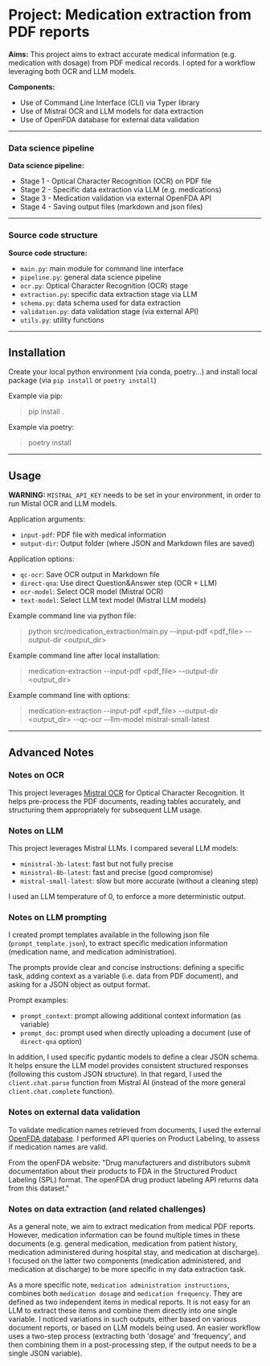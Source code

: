 # Project: Medication extraction from PDF reports

**Aims:**
This project aims to extract accurate medical information (e.g. medication with dosage) from PDF medical records. I opted for a workflow leveraging both OCR and LLM models.


**Components:** 
 - Use of Command Line Interface (CLI) via Typer library
 - Use of Mistral OCR and LLM models for data extraction
 - Use of OpenFDA database for external data validation


---
### Data science pipeline

**Data science pipeline:**
- Stage 1 - Optical Character Recognition (OCR) on PDF file
- Stage 2 - Specific data extraction via LLM (e.g. medications)
- Stage 3 - Medication validation via external OpenFDA API
- Stage 4 - Saving output files (markdown and json files)


---
### Source code structure

**Source code structure:**
- `main.py`: main module for command line interface
- `pipeline.py`: general data science pipeline
- `ocr.py`: Optical Character Recognition (OCR) stage
- `extraction.py`: specific data extraction stage via LLM
- `schema.py`: data schema used for data extraction
- `validation.py`: data validation stage (via external API)
- `utils.py`: utility functions


---
## Installation

Create your local python environment (via conda, poetry...) and install local package (via `pip install` or `poetry install`)

Example via pip:
 > pip install .

Example via poetry:
 > poetry install 


---
## Usage

**WARNING:** `MISTRAL_API_KEY` needs to be set in your environment, in order to run Mistal OCR and LLM models.

Application arguments:
 - `input-pdf`: PDF file with medical information
 - `output-dir`: Output folder (where JSON and Markdown files are saved)

Application options:
 - `qc-ocr`: Save OCR output in Markdown file 
 - `direct-qna`: Use direct Question&Answer step (OCR + LLM)
 - `ocr-model`: Select OCR model (Mistral OCR)
 - `text-model`: Select LLM text model (Mistral LLM models)


Example command line via python file:
> python src/medication_extraction/main.py --input-pdf <pdf_file> --output-dir <output_dir>

Example command line after local installation:
> medication-extraction --input-pdf <pdf_file> --output-dir <output_dir>

Example command line with options:
> medication-extraction --input-pdf <pdf_file> --output-dir <output_dir> --qc-ocr --llm-model mistral-small-latest

---
## Advanced Notes

### Notes on OCR

This project leverages [Mistral OCR](https://mistral.ai/news/mistral-ocr) for Optical Character Recognition. It helps pre-process the PDF documents, reading tables accurately, and structuring them appropriately for subsequent LLM usage.  


### Notes on LLM

This project leverages Mistral LLMs. I compared several LLM models:
 - `ministral-3b-latest`: fast but not fully precise
 - `ministral-8b-latest`: fast and precise (good compromise)
 - `mistral-small-latest`: slow but more accurate (without a cleaning step)

I used an LLM temperature of 0, to enforce a more deterministic output.


### Notes on LLM prompting

I created prompt templates available in the following json file (`prompt_template.json`), to extract specific medication information (medication name, and medication administration).

The prompts provide clear and concise instructions: defining a specific task, adding context as a variable (i.e. data from PDF document), and asking for a JSON object as output format.

Prompt examples:
 - `prompt_context`: prompt allowing additional context information (as variable)
 - `prompt_doc`: prompt used when directly uploading a document (use of `direct-qna` option)

In addition, I used specific pydantic models to define a clear JSON schema. It helps ensure the LLM model provides consistent structured responses (following this custom JSON structure). In that regard, I used the `client.chat.parse` function from Mistral AI (instead of the more general `client.chat.complete` function).



### Notes on external data validation

To validate medication names retrieved from documents, I used the external [OpenFDA database](https://open.fda.gov/apis/). I performed API queries on Product Labeling, to assess if medication names are valid.

From the openFDA website: "Drug manufacturers and distributors submit documentation about their products to FDA in the Structured Product Labeling (SPL) format. The openFDA drug product labeling API returns data from this dataset."


### Notes on data extraction (and related challenges)

As a general note, we aim to extract medication from medical PDF reports. However, medication information can be found multiple times in these documents (e.g. general medication, medication from patient history, medication administered during hospital stay, and medication at discharge). I focused on the latter two components (medication administered, and medication at discharge) to be more specific in my data extraction task.

As a more specific note, `medication administration instructions`, combines both `medication dosage` and `medication frequency`. They are defined as two independent items in medical reports.
It is not easy for an LLM to extract these items and combine them directly into one single variable. I noticed variations in such outputs, either based on various document reports, or based on LLM models being used.
An easier workflow uses a two-step process (extracting both 'dosage' and 'frequency', and then combining them in a post-processing step, if the output needs to be a single JSON variable).
